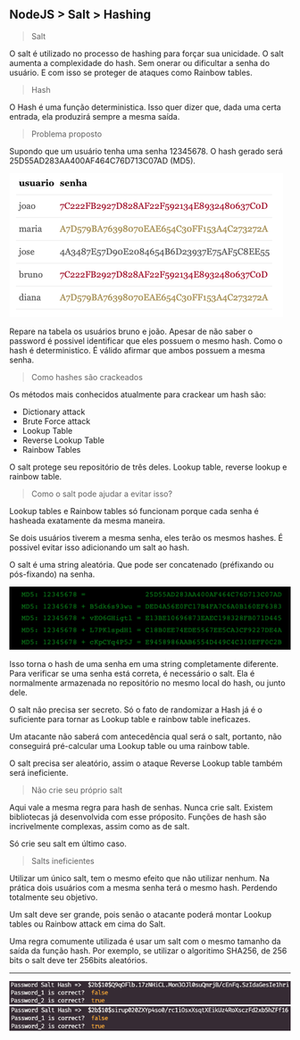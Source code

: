 ## NodeJS > Salt > Hashing

> Salt

O salt é utilizado no processo de hashing para forçar sua unicidade. O salt aumenta a complexidade do hash. Sem onerar ou dificultar a senha do usuário. E com isso se proteger de ataques como Rainbow tables.

> Hash

O Hash é uma função deterministica. Isso quer dizer que, dada uma certa entrada, ela produzirá sempre a mesma saída.

> Problema proposto

Supondo que um usuário tenha uma senha 12345678. O hash gerado será 25D55AD283AA400AF464C76D713C07AD (MD5).

<img src="image-3.png" alt="" />

Repare na tabela os usuários bruno e joão. Apesar de não saber o password é possivel identificar que eles possuem o mesmo hash. Como o hash é deterministico. É válido afirmar que ambos possuem a mesma senha.

> Como hashes são crackeados

Os métodos mais conhecidos atualmente para crackear um hash são:

- Dictionary attack
- Brute Force attack
- Lookup Table
- Reverse Lookup Table
- Rainbow Tables

O salt protege seu repositório de três deles. Lookup table, reverse lookup e rainbow table.

> Como o salt pode ajudar a evitar isso?

Lookup tables e Rainbow tables só funcionam porque cada senha é hasheada exatamente da mesma maneira.

Se dois usuários tiverem a mesma senha, eles terão os mesmos hashes. É possivel evitar isso adicionando um salt ao hash.

O salt é uma string aleatória. Que pode ser concatenado (préfixando ou pós-fixando) na senha.

<img src="image-4.png" alt="" />

Isso torna o hash de uma senha em uma string completamente diferente. Para verificar se uma senha está correta, é necessário o salt. Ela é normalmente armazenada no repositório no mesmo local do hash, ou junto dele.

O salt não precisa ser secreto. Só o fato de randomizar a Hash já é o suficiente para tornar as Lookup table e rainbow table ineficazes.

Um atacante não saberá com antecedência qual será o salt, portanto, não conseguirá pré-calcular uma Lookup table ou uma rainbow table.

O salt precisa ser aleatório, assim o ataque Reverse Lookup table também será ineficiente.

> Não crie seu próprio salt

Aqui vale a mesma regra para hash de senhas. Nunca crie salt. Existem bibliotecas já desenvolvida com esse próposito. Funções de hash são incrivelmente complexas, assim como as de salt.

Só crie seu salt em último caso.

> Salts ineficientes

Utilizar um único salt, tem o mesmo efeito que não utilizar nenhum. Na prática dois usuários com a mesma senha terá o mesmo hash. Perdendo totalmente seu objetivo.

Um salt deve ser grande, pois senão o atacante poderá montar Lookup tables ou Rainbow attack em cima do Salt.

Uma regra comumente utilizada é usar um salt com o mesmo tamanho da saída da função hash. Por exemplo, se utilizar o algoritimo SHA256, de 256 bits o salt deve ter 256bits aleatórios.

---

<img src="image-1.png" alt="" />

<img src="image-2.png" alt="" />